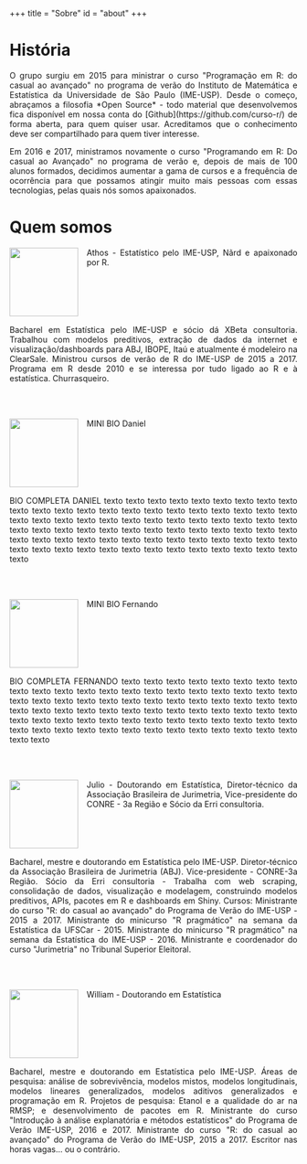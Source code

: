 +++
title = "Sobre"
id = "about"
+++

# História

<div align="justify">
<p>
O grupo surgiu em 2015 para ministrar o curso "Programação em R: do casual ao avançado" no programa de verão do Instituto de Matemática e Estatística da Universidade de São Paulo (IME-USP). Desde o começo, abraçamos a filosofia
*Open Source* - todo material que desenvolvemos fica disponível em nossa conta do 
[Github](https://github.com/curso-r/) de forma aberta, para quem quiser usar. 
Acreditamos que o conhecimento deve ser compartilhado para quem
tiver interesse.
</p>

<p>
Em 2016 e 2017, ministramos novamente o curso "Programando em R: Do casual ao
Avançado" no programa de verão e, depois de mais de 100 alunos formados, decidimos 
aumentar a gama de cursos e a frequência de ocorrência para que possamos atingir 
muito mais pessoas com essas tecnologias, pelas quais nós somos apaixonados.
</p>
</div>

# Quem somos

<div align="justify">

<div>
<img class="img-circle" src="https://avatars0.githubusercontent.com/u/1925102?v=3&amp;s=460" style="float: left; margin: 0px 15px 15px 0px;" width="120" height="120">
<p style="vertical-align: middle;"> Athos - Estatístico pelo IME-USP, Nãrd e apaixonado por R. </p>
</div>

<br>

<div style="clear: left;">
<p>
Bacharel em Estatística pelo IME-USP e sócio dá XBeta consultoria. Trabalhou com modelos preditivos, extração de dados da internet e visualização/dashboards para ABJ, IBOPE, Itaú e atualmente é modeleiro na ClearSale. Ministrou cursos de verão de R do IME-USP de 2015 a 2017. Programa em R desde 2010 e se interessa por tudo ligado ao R e à estatística. Churrasqueiro.
</p>
</div>

<br>
<br>

<div>
<img class="img-circle" src="https://avatars2.githubusercontent.com/u/4706822?v=3&amp;s=460" style="float: left; margin: 0px 15px 15px 0px;" width="120" height="120">
<p> MINI BIO Daniel </p>
</div>

<br>

<div style="clear: left;">
<p>
BIO COMPLETA DANIEL texto texto texto texto texto texto texto texto texto texto texto texto texto texto texto texto texto texto texto texto texto texto texto texto texto texto texto texto texto texto texto texto texto texto texto texto texto texto texto texto texto texto texto texto texto texto texto texto texto texto texto texto texto texto texto texto texto texto texto texto texto texto texto texto texto texto texto texto texto texto texto texto texto texto texto
</p>
</div>

<br>
<br>

<div>
<img class="img-circle" src="https://avatars3.githubusercontent.com/u/14807413?v=3&amp;s=460" style="float: left; margin: 0px 15px 15px 0px;" width="120" height="120">
<p> MINI BIO Fernando </p>
</div>

<br>

<div style="clear: left;">
<p>
BIO COMPLETA FERNANDO texto texto texto texto texto texto texto texto texto texto texto texto texto texto texto texto texto texto texto texto texto texto texto texto texto texto texto texto texto texto texto texto texto texto texto texto texto texto texto texto texto texto texto texto texto texto texto texto texto texto texto texto texto texto texto texto texto texto texto texto texto texto texto texto texto texto texto texto texto texto texto texto texto texto texto
</p>
</div>

<br>
<br>

<div>
<img class="img-circle" src="https://avatars2.githubusercontent.com/u/1425970?v=3&amp;s=460" style="float: left; margin: 0px 15px 15px 0px;" width="120" height="120">
<p>
Julio - Doutorando em Estatística, Diretor-técnico da Associação Brasileira de Jurimetria, Vice-presidente do CONRE - 3a Região e Sócio da Erri consultoria. </p>
</div>

<br>

<div style="clear: left;">
<p> Bacharel, mestre e doutorando em Estatística pelo IME-USP. Diretor-técnico da Associação Brasileira de Jurimetria (ABJ). Vice-presidente - CONRE-3a Região. Sócio da Erri consultoria - Trabalha com web scraping, consolidação de dados, visualização e modelagem, construindo modelos preditivos, APIs, pacotes em R e dashboards em Shiny. Cursos: Ministrante do curso "R: do casual ao avançado" do Programa de Verão do IME-USP - 2015 a 2017. Ministrante do minicurso "R pragmático" na semana da Estatística da UFSCar - 2015. Ministrante do minicurso "R pragmático" na semana da Estatística do IME-USP - 2016. Ministrante e coordenador do curso "Jurimetria" no Tribunal Superior Eleitoral. </p>
</div>

<br>
<br>

<div>
<img class="img-circle" src="https://avatars2.githubusercontent.com/u/8967307?v=3&amp;s=460" style="float: left; margin: 0px 15px 15px 0px;" width="120" height="120">
<p>
William - Doutorando em Estatística 
</p>
</div>

<br>

<div style="clear: left;">
<p>
Bacharel, mestre e doutorando em Estatística pelo IME-USP. Áreas de pesquisa: análise de sobrevivência, modelos mistos, modelos longitudinais, modelos lineares generalizados, modelos aditivos generalizados e programação em R. Projetos de pesquisa: Etanol e a qualidade do ar na RMSP; e desenvolvimento de pacotes em R. Ministrante do curso "Introdução à análise explanatória e métodos estatísticos" do Programa de Verão IME-USP, 2016 e 2017. Ministrante do curso "R: do casual ao avançado" do Programa de Verão do IME-USP, 2015 a 2017. Escritor nas horas vagas... ou o contrário.
</p>
</div>

</div>




